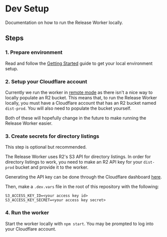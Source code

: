 # Dev Setup

Documentation on how to run the Release Worker locally.

## Steps

### 1. Prepare environment

Read and follow the [Getting Started](../CONTRIBUTING.md) guide to get your
local environment setup.

### 2. Setup your Cloudflare account

Currently we run the worker in [remote mode](https://developers.cloudflare.com/workers/testing/local-development/#develop-using-remote-resources-and-bindings) as there isn't a nice way to
locally populate an R2 bucket. This means that, to run the Release Worker
locally, you must have a Cloudflare account that has an R2 bucket named
`dist-prod`. You will also need to populate the bucket yourself.

Both of these will hopefully change in the future to make running the Release
Worker easier.

### 3. Create secrets for directory listings

This step is optional but recommended.

The Release Worker uses R2's S3 API for directory listings. In order for
directory listings to work, you need to make an R2 API key for your `dist-prod`
bucket and provide it to the worker.

Generating the API key can be done through the Cloudflare dashboard
[here](https://dash.cloudflare.com/?account=/r2/api-tokens).

Then, make a `.dev.vars` file in the root of this repository with the following:

```
S3_ACCESS_KEY_ID=<your access key id>
S3_ACCESS_KEY_SECRET=<your access key secret>
```

### 4. Run the worker

Start the worker locally with `npm start`. You may be prompted to log into
your Cloudflare account.
